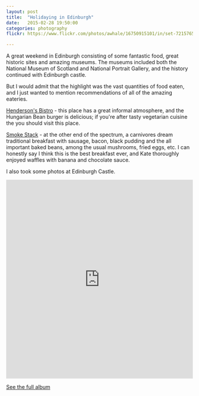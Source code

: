 ```yaml
---
layout: post
title:  "Holidaying in Edinburgh"
date:   2015-02-28 19:50:00
categories: photography
flickr: https://www.flickr.com/photos/awhale/16750915101/in/set-72157651240670295/player/

---
```


A great weekend in Edinburgh consisting of some fantastic food, great historic sites and amazing museums. The museums included both the National Museum of Scotland and National Portrait Gallery, and the history continued with Edinburgh castle.

But I would admit that the highlight was the vast quantities of food eaten, and I just wanted to mention recommendations of all of the amazing eateries.

[Henderson's Bistro](http://www.hendersonsofedinburgh.co.uk) - this place has a great informal atmosphere, and the Hungarian Bean burger is delicious; if you're after tasty vegetarian cuisine the you should visit this place.

[Smoke Stack](http://www.smokestack.org.uk) - at the other end of the spectrum, a carnivores dream traditional breakfast with sausage, bacon, black pudding and the all important baked beans, among the usual mushrooms, fried eggs, etc. I can honestly say I think this is the best breakfast ever, and Kate thoroughly enjoyed waffles with banana and chocolate sauce.

I also took some photos at Edinburgh Castle.

<iframe src="https://www.flickr.com/photos/awhale/16750915101/in/set-72157651240670295/player/" width="100%" height="535" frameborder="0" allowfullscreen webkitallowfullscreen mozallowfullscreen oallowfullscreen msallowfullscreen></iframe>

[See the full album](https://www.flickr.com/photos/awhale/sets/72157651240670295/)